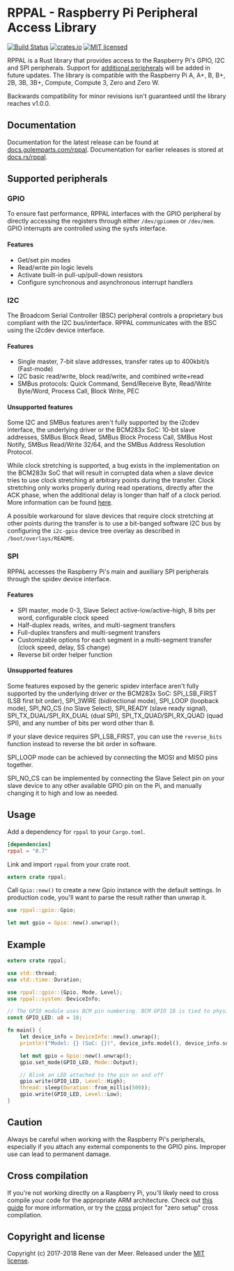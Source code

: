 # RPPAL - Raspberry Pi Peripheral Access Library

[![Build Status](https://travis-ci.org/golemparts/rppal.svg?branch=master)](https://travis-ci.org/golemparts/rppal)
[![crates.io](https://meritbadge.herokuapp.com/rppal)](https://crates.io/crates/rppal)
[![MIT licensed](https://img.shields.io/badge/license-MIT-blue.svg)](LICENSE)

RPPAL is a Rust library that provides access to the Raspberry Pi's GPIO, I2C and SPI peripherals. Support for [additional peripherals](https://github.com/golemparts/rppal/projects/1) will be added in future updates. The library is compatible with the Raspberry Pi A, A+, B, B+, 2B, 3B, 3B+, Compute, Compute 3, Zero and Zero W.

Backwards compatibility for minor revisions isn't guaranteed until the library reaches v1.0.0.

## Documentation

Documentation for the latest release can be found at [docs.golemparts.com/rppal](https://docs.golemparts.com/rppal). Documentation for earlier releases is stored at [docs.rs/rppal](https://docs.rs/rppal).

## Supported peripherals

### GPIO

To ensure fast performance, RPPAL interfaces with the GPIO peripheral by directly accessing the registers through either `/dev/gpiomem` or `/dev/mem`. GPIO interrupts are controlled using the sysfs interface.

#### Features

* Get/set pin modes
* Read/write pin logic levels
* Activate built-in pull-up/pull-down resistors
* Configure synchronous and asynchronous interrupt handlers

### I2C

The Broadcom Serial Controller (BSC) peripheral controls a proprietary bus compliant with the I2C bus/interface. RPPAL communicates with the BSC using the i2cdev device interface.

#### Features

* Single master, 7-bit slave addresses, transfer rates up to 400kbit/s (Fast-mode)
* I2C basic read/write, block read/write, and combined write+read
* SMBus protocols: Quick Command, Send/Receive Byte, Read/Write Byte/Word, Process Call, Block Write, PEC

#### Unsupported features

Some I2C and SMBus features aren't fully supported by the i2cdev interface, the underlying driver or
the BCM283x SoC: 10-bit slave addresses, SMBus Block Read, SMBus Block Process Call, SMBus Host Notify,
SMBus Read/Write 32/64, and the SMBus Address Resolution Protocol.

While clock stretching is supported, a bug exists in the implementation on the BCM283x SoC that will result
in corrupted data when a slave device tries to use clock stretching at arbitrary points during the transfer.
Clock stretching only works properly during read operations, directly after the ACK phase, when the additional
delay is longer than half of a clock period. More information can be found [here](https://elinux.org/BCM2835_datasheet_errata#p35_I2C_clock_stretching).

A possible workaround for slave devices that require clock stretching at other points during the transfer is
to use a bit-banged software I2C bus by configuring the `i2c-gpio` device tree overlay as described in `/boot/overlays/README`.

### SPI

RPPAL accesses the Raspberry Pi's main and auxiliary SPI peripherals through the spidev device interface.

#### Features

* SPI master, mode 0-3, Slave Select active-low/active-high, 8 bits per word, configurable clock speed
* Half-duplex reads, writes, and multi-segment transfers
* Full-duplex transfers and multi-segment transfers
* Customizable options for each segment in a multi-segment transfer (clock speed, delay, SS change)
* Reverse bit order helper function

#### Unsupported features

Some features exposed by the generic spidev interface aren't fully
supported by the underlying driver or the BCM283x SoC: SPI_LSB_FIRST (LSB
first bit order), SPI_3WIRE (bidirectional mode), SPI_LOOP (loopback mode),
SPI_NO_CS (no Slave Select), SPI_READY (slave ready signal),
SPI_TX_DUAL/SPI_RX_DUAL (dual SPI), SPI_TX_QUAD/SPI_RX_QUAD (quad SPI),
and any number of bits per word other than 8.

If your slave device requires SPI_LSB_FIRST, you can use the
`reverse_bits` function instead to reverse the bit order in software.

SPI_LOOP mode can be achieved by connecting the MOSI and MISO pins
together.

SPI_NO_CS can be implemented by connecting the Slave Select pin on your
slave device to any other available GPIO pin on the Pi, and manually
changing it to high and low as needed.

## Usage

Add a dependency for `rppal` to your `Cargo.toml`.

```toml
[dependencies]
rppal = "0.7"
```

Link and import `rppal` from your crate root.

```rust
extern crate rppal;
```

Call `Gpio::new()` to create a new Gpio instance with the default settings. In production code, you'll want to parse the result rather than unwrap it.

```rust
use rppal::gpio::Gpio;

let mut gpio = Gpio::new().unwrap();
```

## Example

```rust
extern crate rppal;

use std::thread;
use std::time::Duration;

use rppal::gpio::{Gpio, Mode, Level};
use rppal::system::DeviceInfo;

// The GPIO module uses BCM pin numbering. BCM GPIO 18 is tied to physical pin 12.
const GPIO_LED: u8 = 18;

fn main() {
    let device_info = DeviceInfo::new().unwrap();
    println!("Model: {} (SoC: {})", device_info.model(), device_info.soc());

    let mut gpio = Gpio::new().unwrap();
    gpio.set_mode(GPIO_LED, Mode::Output);

    // Blink an LED attached to the pin on and off
    gpio.write(GPIO_LED, Level::High);
    thread::sleep(Duration::from_millis(500));
    gpio.write(GPIO_LED, Level::Low);
}
```

## Caution

Always be careful when working with the Raspberry Pi's peripherals, especially if you attach any external components to the GPIO pins. Improper use can lead to permanent damage.

## Cross compilation

If you're not working directly on a Raspberry Pi, you'll likely need to cross compile your code for the appropriate ARM architecture. Check out [this guide](https://github.com/japaric/rust-cross) for more information, or try the [cross](https://github.com/japaric/cross) project for "zero setup" cross compilation.

## Copyright and license

Copyright (c) 2017-2018 Rene van der Meer. Released under the [MIT license](LICENSE).
